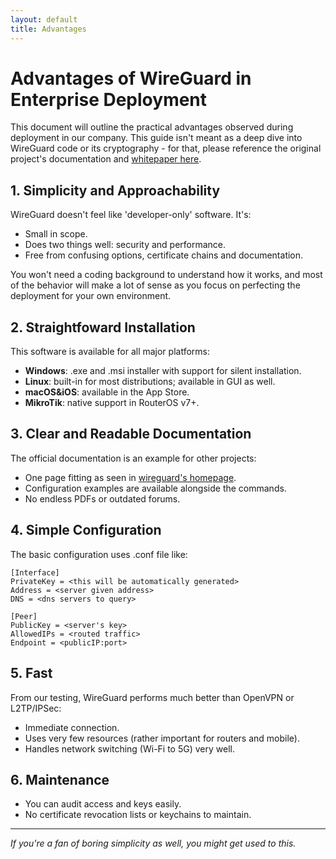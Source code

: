 ```yaml
---
layout: default
title: Advantages
---
```


# Advantages of WireGuard in Enterprise Deployment

This document will outline the practical advantages observed during deployment in our company. This guide isn't meant as a deep dive into WireGuard code or its cryptography - for that, please reference the original project's documentation and [whitepaper here](https://wireguard.com/papers/wireguard.pdf). 

## 1. Simplicity and Approachability

WireGuard doesn't feel like 'developer-only' software. It's:

- Small in scope.
- Does two things well: security and performance.
- Free from confusing options, certificate chains and documentation.

You won't need a coding background to understand how it works, and most of the behavior will make a lot of sense as you focus on perfecting the deployment for your own environment.

## 2. Straightfoward Installation

This software is available for all major platforms:

- **Windows**: .exe and .msi installer with support for silent installation.
- **Linux**: built-in for most distributions; available in GUI as well.
- **macOS&iOS**: available in the App Store.
- **MikroTik**: native support in RouterOS v7+.

## 3. Clear and Readable Documentation

The official documentation is an example for other projects:
- One page fitting as seen in [wireguard's homepage](https://wireguard.com).
- Configuration examples are available alongside the commands.
- No endless PDFs or outdated forums.

## 4. Simple Configuration

The basic configuration uses .conf file like:

```
[Interface]
PrivateKey = <this will be automatically generated>
Address = <server given address>
DNS = <dns servers to query>

[Peer]
PublicKey = <server's key>
AllowedIPs = <routed traffic>
Endpoint = <publicIP:port>
```

## 5. Fast

From our testing, WireGuard performs much better than OpenVPN or L2TP/IPSec:

- Immediate connection.
- Uses very few resources (rather important for routers and mobile).
- Handles network switching (Wi-Fi to 5G) very well.

## 6. Maintenance

- You can audit access and keys easily.
- No certificate revocation lists or keychains to maintain.

---

*If you're a fan of boring simplicity as well, you might get used to this.*
